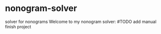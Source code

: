 # nonogram-solver
solver for nonograms
Welcome to my nonogram solver:
#TODO 
add manual
finish project

